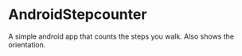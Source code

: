 # AndroidStepcounter

A simple android app that counts the steps you walk.
Also shows the orientation.
